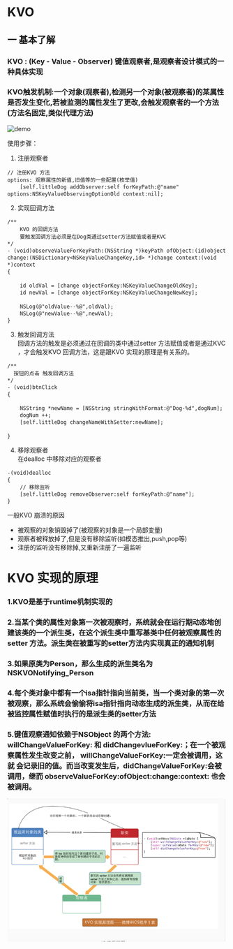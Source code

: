 # KVO 
## 一 基本了解  
### KVO : (Key - Value - Observer) 键值观察者,是观察者设计模式的一种具体实现 
### KVO触发机制:一个对象(观察者),检测另一个对象(被观察者)的某属性是否发生变化,若被监测的属性发生了更改,会触发观察者的一个方法(方法名固定,类似代理方法)  
![demo](https://github.com/AlexanderYeah/ATKeepStudyWorkSpace/tree/master/code/kvo_demo) 

使用步骤：

1. 注册观察者  
```
// 注册KVO 方法
options: 观察属性的新值,旧值等的一些配置(枚举值) 
	[self.littleDog addObserver:self forKeyPath:@"name" options:NSKeyValueObservingOptionOld context:nil];  
 ```

2. 实现回调方法  
```  
/**
	KVO 的回调方法
	要触发回调方法必须是在Dog类通过setter方法赋值或者是KVC
*/
- (void)observeValueForKeyPath:(NSString *)keyPath ofObject:(id)object change:(NSDictionary<NSKeyValueChangeKey,id> *)change context:(void *)context
{

	id oldVal = [change objectForKey:NSKeyValueChangeOldKey];
	id newVal = [change objectForKey:NSKeyValueChangeNewKey];
	
	NSLog(@"oldValue--%@",oldVal);
	NSLog(@"newValue--%@",newVal);
}   
```

3. 触发回调方法  
回调方法的触发是必须通过在回调的类中通过setter 方法赋值或者是通过KVC ，才会触发KVO 回调方法，这是跟KVO 实现的原理是有关系的。  
```  
/**
  按钮的点击 触发回调方法
*/
- (void)btnClick
{
	
	NSString *newName = [NSString stringWithFormat:@"Dog-%d",dogNum];
	dogNum ++;
	[self.littleDog changeNameWithSetter:newName];
	
}  
```

4. 移除观察者  
在dealloc 中移除对应的观察者  
```  
-(void)dealloc
{
	// 移除监听
	[self.littleDog removeObserver:self forKeyPath:@"name"];
}
```

一般KVO 崩溃的原因

* 被观察的对象销毁掉了(被观察的对象是一个局部变量)
* 观察者被释放掉了,但是没有移除监听(如模态推出,push,pop等)
* 注册的监听没有移除掉,又重新注册了一遍监听  


# KVO 实现的原理
### 1.KVO是基于runtime机制实现的  
### 2.当某个类的属性对象第一次被观察时，系统就会在运行期动态地创建该类的一个派生类，在这个派生类中重写基类中任何被观察属性的setter 方法。派生类在被重写的setter方法内实现真正的通知机制  
### 3.如果原类为Person，那么生成的派生类名为NSKVONotifying_Person
### 4.每个类对象中都有一个isa指针指向当前类，当一个类对象的第一次被观察，那么系统会偷偷将isa指针指向动态生成的派生类，从而在给被监控属性赋值时执行的是派生类的setter方法  
### 5.键值观察通知依赖于NSObject 的两个方法: willChangeValueForKey: 和 didChangevlueForKey:；在一个被观察属性发生改变之前， willChangeValueForKey:一定会被调用，这就 会记录旧的值。而当改变发生后，didChangeValueForKey:会被调用，继而 observeValueForKey:ofObject:change:context: 也会被调用。  
![11](https://github.com/AlexanderYeah/ATKeepStudyWorkSpace/blob/master/img_source/kvo1.png)
